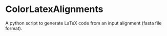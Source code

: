 ColorLatexAlignments
====================

A python script to generate LaTeX code from an input alignment (fasta file format).

